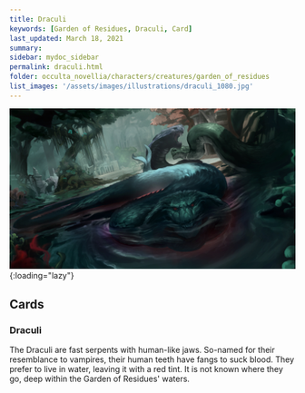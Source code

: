 ```yaml
---
title: Draculi
keywords: [Garden of Residues, Draculi, Card]
last_updated: March 18, 2021
summary: 
sidebar: mydoc_sidebar
permalink: draculi.html
folder: occulta_novellia/characters/creatures/garden_of_residues
list_images: '/assets/images/illustrations/draculi_1080.jpg'
---
```


![Draculi](/assets/images/illustrations/draculi_1080.jpg){:loading="lazy"}

## Cards

### Draculi

The Draculi are fast serpents with human-like jaws. So-named for their resemblance to vampires, their human teeth have fangs to suck blood. They prefer to live in water, leaving it with a red tint. It is not known where they go, deep within the Garden of Residues' waters.
